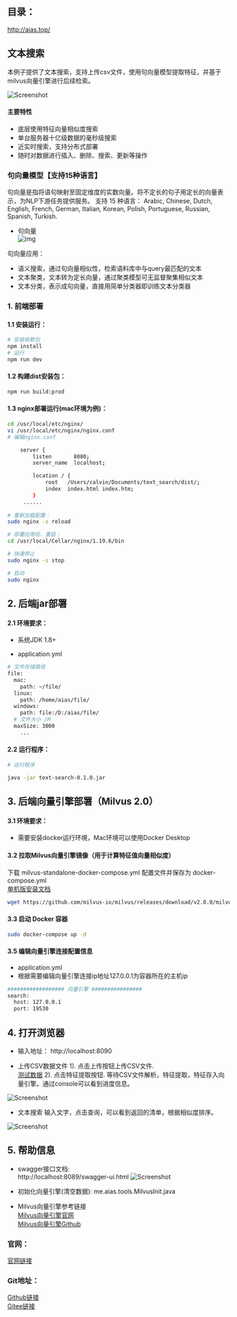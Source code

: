 ## 目录：
http://aias.top/


## 文本搜索
本例子提供了文本搜索，支持上传csv文件，使用句向量模型提取特征，并基于milvus向量引擎进行后续检索。

![Screenshot](https://aias-home.oss-cn-beijing.aliyuncs.com/AIAS/text_search/arc.png)


#### 主要特性
- 底层使用特征向量相似度搜索
- 单台服务器十亿级数据的毫秒级搜索
- 近实时搜索，支持分布式部署
- 随时对数据进行插入、删除、搜索、更新等操作



### 句向量模型【支持15种语言】

句向量是指将语句映射至固定维度的实数向量。将不定长的句子用定长的向量表示，为NLP下游任务提供服务。
支持 15 种语言： 
Arabic, Chinese, Dutch, English, French, German, Italian, Korean, Polish, Portuguese, Russian, Spanish, Turkish.

- 句向量    
  ![img](https://aias-home.oss-cn-beijing.aliyuncs.com/AIAS/nlp_sdks/Universal-Sentence-Encoder.png)


句向量应用：

- 语义搜索，通过句向量相似性，检索语料库中与query最匹配的文本
- 文本聚类，文本转为定长向量，通过聚类模型可无监督聚集相似文本
- 文本分类，表示成句向量，直接用简单分类器即训练文本分类器



### 1. 前端部署

#### 1.1 安装运行：
```bash
# 安装依赖包
npm install
# 运行
npm run dev
```

#### 1.2 构建dist安装包：
```bash
npm run build:prod
```

#### 1.3 nginx部署运行(mac环境为例)：
```bash
cd /usr/local/etc/nginx/
vi /usr/local/etc/nginx/nginx.conf
# 编辑nginx.conf

    server {
        listen       8080;
        server_name  localhost;

        location / {
            root   /Users/calvin/Documents/text_search/dist/;
            index  index.html index.htm;
        }
     ......
     
# 重新加载配置：
sudo nginx -s reload 

# 部署应用后，重启：
cd /usr/local/Cellar/nginx/1.19.6/bin

# 快速停止
sudo nginx -s stop

# 启动
sudo nginx     
```

## 2. 后端jar部署
#### 2.1 环境要求：
- 系统JDK 1.8+

- application.yml       
```bash
# 文件存储路径
file:
  mac:
    path: ~/file/
  linux:
    path: /home/aias/file/
  windows:
    path: file:/D:/aias/file/
  # 文件大小 /M
  maxSize: 3000
    ...
```

#### 2.2 运行程序：
```bash
# 运行程序

java -jar text-search-0.1.0.jar

```

## 3. 后端向量引擎部署（Milvus 2.0）
#### 3.1 环境要求：
- 需要安装docker运行环境，Mac环境可以使用Docker Desktop

#### 3.2 拉取Milvus向量引擎镜像（用于计算特征值向量相似度）
下载 milvus-standalone-docker-compose.yml 配置文件并保存为 docker-compose.yml        
[单机版安装文档](https://milvus.io/docs/v2.0.0/install_standalone-docker.md)        
```bash
wget https://github.com/milvus-io/milvus/releases/download/v2.0.0/milvus-standalone-docker-compose.yml -O docker-compose.yml
```

#### 3.3 启动 Docker 容器
```bash
sudo docker-compose up -d
```

#### 3.5 编辑向量引擎连接配置信息
- application.yml
- 根据需要编辑向量引擎连接ip地址127.0.0.1为容器所在的主机ip
```bash
################## 向量引擎 ################
search:
  host: 127.0.0.1
  port: 19530
```

## 4. 打开浏览器
- 输入地址： http://localhost:8090

- 上传CSV数据文件
1). 点击上传按钮上传CSV文件.  
[测试数据](https://aias-home.oss-cn-beijing.aliyuncs.com/AIAS/text_search/example.csv)
2). 点击特征提取按钮. 
等待CSV文件解析，特征提取，特征存入向量引擎。通过console可以看到进度信息。

![Screenshot](https://aias-home.oss-cn-beijing.aliyuncs.com/AIAS/text_search/storage.png)

- 文本搜索
  输入文字，点击查询，可以看到返回的清单，根据相似度排序。

![Screenshot](https://aias-home.oss-cn-beijing.aliyuncs.com/AIAS/text_search/search.png)

## 5. 帮助信息
- swagger接口文档:  
http://localhost:8089/swagger-ui.html
![Screenshot](https://aias-home.oss-cn-beijing.aliyuncs.com/AIAS/text_search/swagger.png)

- 初始化向量引擎(清空数据): 
me.aias.tools.MilvusInit.java 

- Milvus向量引擎参考链接     
[Milvus向量引擎官网](https://milvus.io/cn/docs/overview.md)      
[Milvus向量引擎Github](https://github.com/milvus-io)

### 官网：
[官网链接](http://www.aias.top/)

### Git地址：   
[Github链接](https://github.com/mymagicpower/AIAS)    
[Gitee链接](https://gitee.com/mymagicpower/AIAS)   